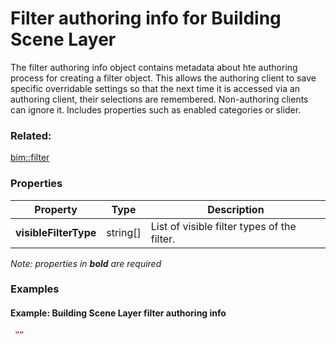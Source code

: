# Filter authoring info for Building Scene Layer

The filter authoring info object contains metadata about hte authoring process for creating a filter object. This allows the authoring client to save specific overridable settings so that the next time it is accessed via an authoring client, their selections are remembered. Non-authoring clients can ignore it. Includes properties such as enabled categories or slider.

### Related:

[bim::filter](filter.md)
### Properties

| Property | Type | Description |
| --- | --- | --- |
| **visibleFilterType** | string[] | List of visible filter types of the filter. |

*Note: properties in **bold** are required*

### Examples 

#### Example: Building Scene Layer filter authoring info 

```json
 "" 
```

